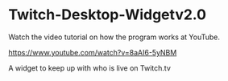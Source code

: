 Twitch-Desktop-Widgetv2.0
=========================

Watch the video tutorial on how the program works at YouTube.

https://www.youtube.com/watch?v=8aAI6-5yNBM

A widget to keep up with who is live on Twitch.tv
